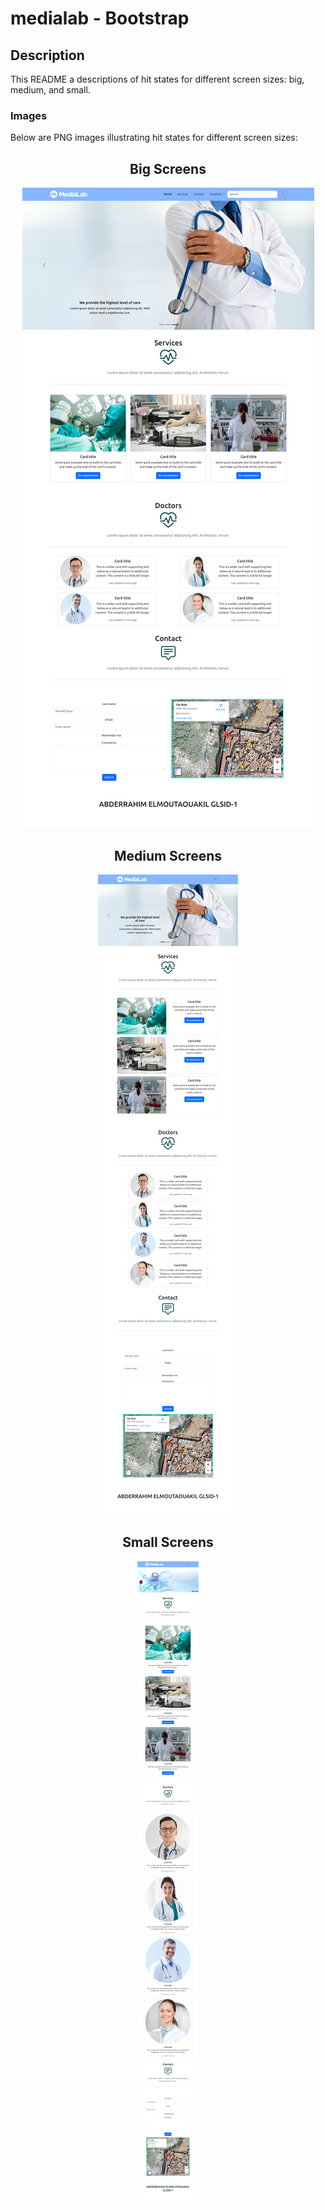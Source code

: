 # medialab - Bootstrap

## Description
This README a descriptions of hit states for different screen sizes: big, medium, and small.

### Images
Below are PNG images illustrating hit states for different screen sizes:

<div align="center">

## Big Screens
![Big Screen Hit State](/img/bigScreens.png)

## Medium Screens
![Medium Screen Hit State](/img/mediumScreens.png)

## Small Screens
![Small Screen Hit State](/img/smallScreens.png)

</div>
